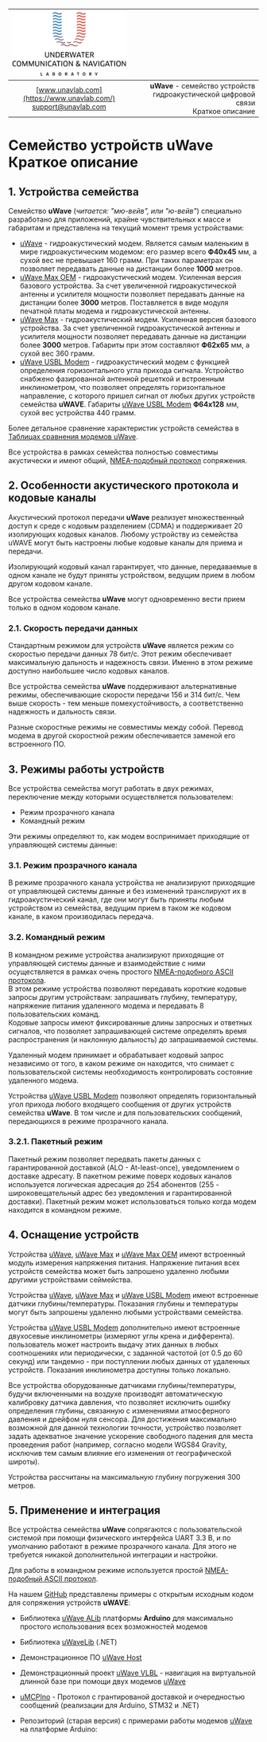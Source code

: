 | ![logo](/documentation/sm_logo.png) |  |
| :---: | ---: |
| [www.unavlab.com](https://www.unavlab.com/) <br/> [support@unavlab.com](mailto:support@unavlab.com) | **uWave** - семейство устройств гидроакустической цифровой связи <br/> Краткое описание |
    
# Семейство устройств uWave <br/> Краткое описание

<div style="page-break-after: always;"></div>

## 1. Устройства семейства

Семейство **uWave** (_читается: "мю-вейв", или "ю-вейв"_) специально разработано для приложений, крайне чувствительных к массе и габаритам и представлена на текущий момент 
тремя устройствами:

* [uWave](uWAVE_Specification_ru.md) - гидроакустический модем. Является самым маленьким в мире гидроакустическим модемом: его размер всего **Ф40х45** мм, 
а сухой вес не превышает 160 грамм. При таких параметрах  он позволяет передавать данные на дистанции более **1000** метров.
* [uWave Max OEM](uWAVE_Max_OEM_Specification_ru.md) - гидроакустический модем. Усиленная версия базового устройства. За счет увеличенной гидроакустической антенны и усилителя мощности позволяет передавать данные на дистанции более **3000** метров. Поставляется в виде модуля печатной платы модема и гидроакустической антенны.
* [uWave Max](uWAVE_Max_Specification_ru.md) - гидроакустический модем. Усиленная версия базового устройства. За счет увеличенной гидроакустической антенны
и усилителя мощности позволяет передавать данные на дистанции более **3000** метров. Габариты при этом составляют **Ф62х65** мм, 
а сухой вес 360 грамм.
* [uWave USBL Modem](uWAVE_USBL_Modem_Specification_ru.md) - гидроакустический модем с функцией определения горизонтального угла прихода сигнала. 
Устройство снабжено фазированной антенной решеткой и встроенным инклинометром, что позволяет определять горизонтальное направление, 
с которого пришел сигнал от любых других устройств семейства **uWAVE**. Габариты [uWave USBL Modem](uWAVE_USBL_Modem_Specification_ru.md) **Ф64х128** мм, 
сухой вес устройства 440 грамм.

Более детальное сравнение характеристик устройств семейства в [Таблицах сравнения модемов uWave](uWAVE_Modems_comparison_ru.md).

Все устройства в рамках семейства полностью совместимы акустически и имеют общий, [NMEA-подобный протокол](uWAVE_Protocol_Specification_ru.md) сопряжения.

<div style="page-break-after: always;"></div>

## 2. Особенности акустического протокола и кодовые каналы
Акустический протокол передачи **uWave** реализует множественный доступ к среде с кодовым разделением (CDMA) и поддерживает 20 
изолирующих кодовых каналов. Любому устройству из семейства uWAVE могут быть настроены любые кодовые каналы для приема и передачи.

Изолирующий кодовый канал гарантирует, что данные, передаваемые в одном канале не будут приняты устройством, ведущим прием в любом 
другом кодовом канале. 

Все устройства семейства **uWave** могут одновременно вести прием только в одном кодовом канале.

### 2.1. Скорость передачи данных
Стандартным режимом для устройств **uWave** является режим со скоростью передачи данных 78 бит/с. Этот режим обеспечивает максимальную дальность и надежность связи. Именно в этом режиме доступно наибольшее число кодовых каналов.

Все устройства семейства **uWave** поддерживают альтернативные режимы, обеспечивающие скорости передачи 156 и 314 бит/с. Чем выше скорость - тем меньше помехустойчивость, а соответственно надежность и дальность связи. 

Разные скоростные режимы не совместимы между собой. Перевод модема в другой скоростной режим обеспечивается заменой его встроенного ПО.


<div style="page-break-after: always;"></div>

## 3. Режимы работы устройств
Все устройства семейства могут работать в двух режимах, переключение между которыми осуществляется пользователем:
* Режим прозрачного канала
* Командный режим

Эти режимы определяют то, как модем воспринимает приходящие от управляющей системы данные:

### 3.1. Режим прозрачного канала
В режиме прозрачного канала устройства не анализируют приходящие от управляющей системы данные и без изменений транслируют их в 
гидроакустический канал, где они могут быть приняты любым устройством из семейства, ведущим прием в таком же кодовом канале, 
в каком производилась передача.

### 3.2. Командный режим
В командном режиме устройства анализируют приходящие от управляющей системы данные и взаимодействие с ними осуществляется в рамках 
очень простого [NMEA-подобного ASCII протокола](uWAVE_Protocol_Specification_ru.md).  
В этом режиме устройства позволяют передавать короткие кодовые запросы другим устройствам: запрашивать глубину, температуру, 
напряжение питания удаленного модема и передавать 8 пользовательских команд.  
Кодовые запросы имеют фиксированные длины запросных и ответных сигналов, что позволяет запрашивающей системе определять время 
распространения (и наклонную дальность) до запрашиваемой системы.

Удаленный модем принимает и обрабатывает кодовый запрос независимо от того, в каком режиме он находится, что снимает с пользовательской 
системы необходимость контролировать состояние удаленного модема.

Устройства [uWave USBL Modem](uWAVE_USBL_Modem_Specification_ru.md) позволяют определять горизонтальный угол 
прихода любого входящего сообщения от других устройств семейства **uWave**. В том числе и для пользовательских сообщений, передающихся в режиме прозрачного канала. 

### 3.2.1. Пакетный режим
Пакетный режим позволяет передвать пакеты данных с гарантированной доставкой (ALO - At-least-once), уведомлением о доставке адресату. В пакетном режиме поверх кодовых каналов используется логическая адресация до 254 абонентов (255 - широковещательный адрес без уведомления и гарантированной доставки). Пакетный режим может использоваться только когда модем находится в командном режиме.

<div style="page-break-after: always;"></div>

## 4. Оснащение устройств
Устройства [uWave](uWAVE_Specification_ru.md), [uWave Max](uWAVE_Max_Specification_ru.md) и [uWave Max OEM](uWAVE_Max_OEM_Specification_ru.md) имеют встроенный модуль измерения напряжения питания. Напряжение питания всех устройств семейства может быть запрошено удаленно любыми другими устройствами сеймейства.

Устройства [uWave](uWAVE_Specification_ru.md), [uWave Max](uWAVE_Max_Specification_ru.md) и [uWave USBL Modem](uWAVE_USBL_Modem_Specification_ru.md) имеют встроенные датчики глубины/температуры. Показания глубины и температуры могут быть запрошены удаленно любыми устройствами семейства.

Устройства [uWave USBL Modem](uWAVE_USBL_Modem_Specification_ru.md) дополнительно имеют встроенные двухосевые инклинометры 
(измеряют углы крена и дифферента). пользователь может настроить выдачу этих данных в любых соотношениях или периодически, с заданной 
частотой (от 0.5 до 60 секунд) или тандемно - при поступлении любых данных от удаленных устройств. Показания инклинометра доступны только локально.

Все устройства оборудованные датчиками глубины/температуры, будучи включенными на воздухе производят автоматическую калибровку датчика давления, что позволяет исключить ошибку определения глубины, связанную с изменениями атмосферного давления и дрейфом нуля сенсора. Для достижения максимально возможной для 
данной технологии точности, устройство позволяет задать адекватное значение ускорение свободного падения для места проведения работ 
(например, согласно модели WGS84 Gravity, исключив тем самым влияние его изменения от географической широты).

Устройства  рассчитаны на максимальную глубину погружения 300 метров.

<div style="page-break-after: always;"></div>

## 5. Применение и интеграция

Все устройства семейства **uWave** сопрягаются с пользовательской системой при помощи физического интерфейса UART 3.3 В, и по умолчанию 
работают в режиме прозрачного канала. Для этого не требуется никакой дополнительной интеграции и настройки.

Для работы в командном режиме используется простой [NMEA-подобный ASCII протокол](uWAVE_Protocol_Specification_ru.md).

На нашем [GitHub](https://github.com/ucnl) представлены примеры с открытым исходным кодом для сопряжения устройств **uWAVE**:
* Библиотека [uWave ALib](https://github.com/ucnl/uWAVE_ALib) платформы **Arduino** для максимально простого использования всех возможностей модемов
* Библиотека [uWaveLib](https://github.com/ucnl/uWAVELib) (.NET)
* Демонстрационное ПО [uWave Host](https://github.com/ucnl/uWAVE_Host)
* Демонстрационный проект [uWave VLBL](https://github.com/ucnl/uWAVE_VLBL) - навигация на виртуальной длинной базе при помощи двух модемов [uWave](uWAVE_Specification_ru.md)
* [uMCPIno](https://github.com/AlekUnderwater/uMCPIno) - Протокол с грантированой доставкой и очередностью сообщений (реализации для Arduino, STM32 и .NET)
* Репозиторий (старая версия) с примерами работы модемов [uWave](uWAVE_Specification_ru.md) на платформе Arduino:

  
  <div style="page-break-after: always;"></div>
  
